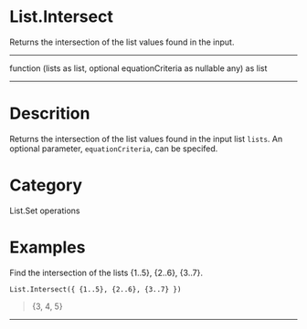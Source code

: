 ﻿# List.Intersect
Returns the intersection of the list values found in the input.
***
function (lists as list, optional equationCriteria as nullable any) as list
***
# Descrition 
Returns the intersection of the list values found in the input list <code>lists</code>. An optional parameter, <code>equationCriteria</code>, can be specifed.
# Category 
List.Set operations
# Examples 
Find the intersection of the lists {1..5}, {2..6}, {3..7}.
```
List.Intersect({ {1..5}, {2..6}, {3..7} })
```
> {3, 4, 5}
***
